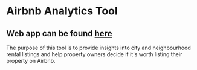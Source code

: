 # Airbnb Analytics Tool
## Web app can be found [here](https://share.streamlit.io/spencerw7/airbnb-tool/main/main.py)
The purpose of this tool is to provide insights into city and neighbourhood rental listings and help property owners decide if it's worth listing their property on Airbnb.